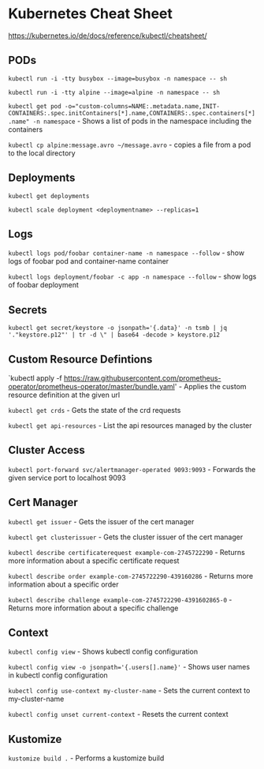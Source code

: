 # Kubernetes Cheat Sheet

https://kubernetes.io/de/docs/reference/kubectl/cheatsheet/

## PODs

`kubectl run -i -tty busybox --image=busybox -n namespace -- sh`

`kubectl run -i -tty alpine --image=alpine -n namespace -- sh`

`kubectl get pod -o="custom-columns=NAME:.metadata.name,INIT-CONTAINERS:.spec.initContainers[*].name,CONTAINERS:.spec.containers[*].name" -n namespace` - Shows a list of pods in the namespace including the containers

`kubectl cp alpine:message.avro ~/message.avro` - copies a file from a pod to the local directory

## Deployments

`kubectl get deployments`

`kubectl scale deployment <deploymentname> --replicas=1`

## Logs

`kubectl logs pod/foobar container-name -n namespace --follow` - show logs of foobar pod and container-name container

`kubectl logs deployment/foobar -c app -n namespace --follow` - show logs of foobar deployment

## Secrets

`kubectl get secret/keystore -o jsonpath='{.data}' -n tsmb | jq '."keystore.p12"' | tr -d \" | base64 -decode > keystore.p12`

## Custom Resource Defintions

`kubectl apply -f https://raw.githubusercontent.com/prometheus-operator/prometheus-operator/master/bundle.yaml' - Applies the custom resource definition at the given url

`kubectl get crds` - Gets the state of the crd requests

`kubectl get api-resources` - List the api resources managed by the cluster

## Cluster Access

`kubectl port-forward svc/alertmanager-operated 9093:9093` - Forwards the given service port to localhost 9093

## Cert Manager

`kubectl get issuer` - Gets the issuer of the cert manager

`kubectl get clusterissuer` - Gets the cluster issuer of the cert manager

`kubectl describe certificaterequest example-com-2745722290` - Returns more information about a specific certificate request

`kubectl describe order example-com-2745722290-439160286` - Returns more information about a specific order

`kubectl describe challenge example-com-2745722290-4391602865-0` - Returns more information about a specific challenge

## Context

`kubectl config view` - Shows kubectl config configuration

`kubectl config view -o jsonpath='{.users[].name}'` - Shows user names in kubectl config configuration

`kubectl config use-context my-cluster-name` - Sets the current context to my-cluster-name

`kubectl config unset current-context` - Resets the current context

## Kustomize

`kustomize build .` - Performs a kustomize build
